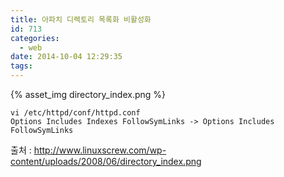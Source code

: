 ```yaml
---
title: 아파치 디렉토리 목록화 비활성화
id: 713
categories:
  - web
date: 2014-10-04 12:29:35
tags:
---
```


{% asset_img directory_index.png %}

```
vi /etc/httpd/conf/httpd.conf
Options Includes Indexes FollowSymLinks -> Options Includes FollowSymLinks
```

출처 : http://www.linuxscrew.com/wp-content/uploads/2008/06/directory_index.png